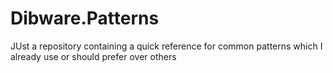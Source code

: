 # Dibware.Patterns

JUst a repository containing a quick reference for common patterns which I already use or should prefer over others
